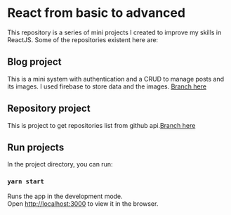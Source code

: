 # React from basic to advanced

This repository is a series of mini projects I created to improve my skills in ReactJS.
Some of the repositories existent here are:

## Blog project ## 
This is a mini system with authentication and a CRUD to manage posts and its images. I used firebase to store data and the images. [Branch here](https://github.com/kevinaraujo/react-from-zero-advanced/tree/blog-project) 

## Repository project ##
This is project to get repositories list from github api.[Branch here](https://github.com/kevinaraujo/react-from-zero-advanced/tree/repository-project)

## Run projects ##

In the project directory, you can run:

### `yarn start`

Runs the app in the development mode.\
Open [http://localhost:3000](http://localhost:3000) to view it in the browser.
